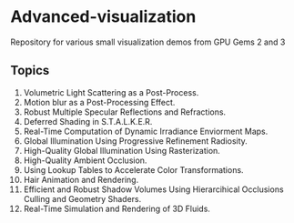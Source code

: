 Advanced-visualization
======================

Repository for various small visualization demos from GPU Gems 2 and 3

Topics
------

1.	Volumetric Light Scattering as a Post-Process.
2.	Motion blur as a Post-Processing Effect.
3.	Robust Multiple Specular Reflections and Refractions.
4.	Deferred Shading in S.T.A.L.K.E.R.
5.	Real-Time Computation of Dynamic Irradiance Enviorment Maps.
6.	Global Illumination Using Progressive Refinement Radiosity.
7.	High-Quality Global Illumination Using Rasterization.
8.	High-Quality Ambient Occlusion.
9.	Using Lookup Tables to Accelerate Color Transformations.
10.	Hair Animation and Rendering.
11.	Efficient and Robust Shadow Volumes Using Hierarcihical Occlusions Culling and Geometry Shaders.
12.	Real-Time Simulation and Rendering of 3D Fluids.